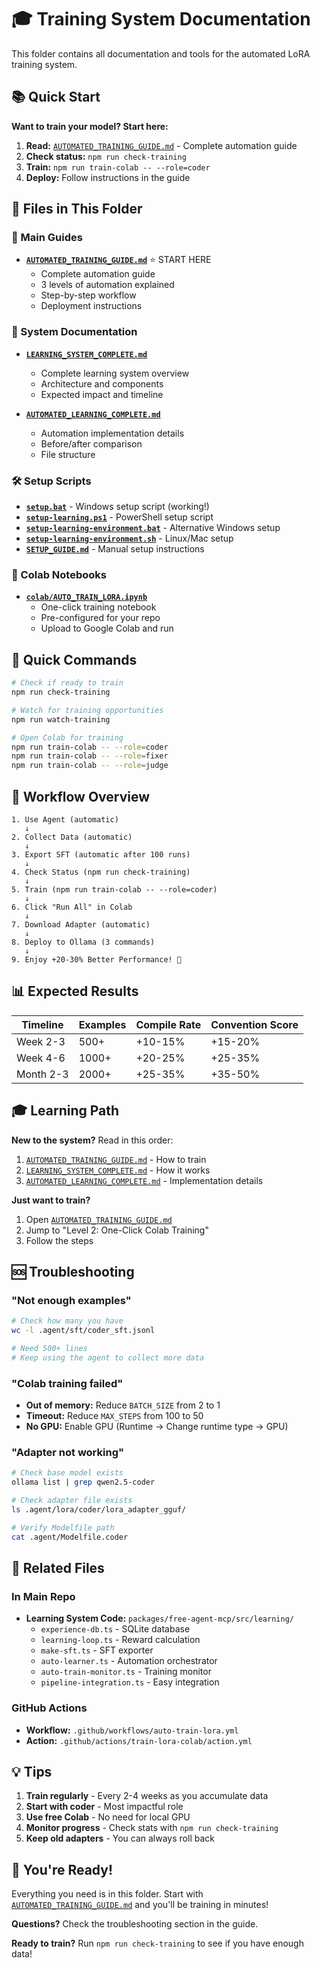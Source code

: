 # 🎓 Training System Documentation

This folder contains all documentation and tools for the automated LoRA training system.

## 📚 Quick Start

**Want to train your model? Start here:**

1. **Read:** [`AUTOMATED_TRAINING_GUIDE.md`](./AUTOMATED_TRAINING_GUIDE.md) - Complete automation guide
2. **Check status:** `npm run check-training`
3. **Train:** `npm run train-colab -- --role=coder`
4. **Deploy:** Follow instructions in the guide

## 📁 Files in This Folder

### 🚀 Main Guides

- **[`AUTOMATED_TRAINING_GUIDE.md`](./AUTOMATED_TRAINING_GUIDE.md)** ⭐ START HERE
  - Complete automation guide
  - 3 levels of automation explained
  - Step-by-step workflow
  - Deployment instructions

### 📖 System Documentation

- **[`LEARNING_SYSTEM_COMPLETE.md`](./LEARNING_SYSTEM_COMPLETE.md)**
  - Complete learning system overview
  - Architecture and components
  - Expected impact and timeline

- **[`AUTOMATED_LEARNING_COMPLETE.md`](./AUTOMATED_LEARNING_COMPLETE.md)**
  - Automation implementation details
  - Before/after comparison
  - File structure

### 🛠️ Setup Scripts

- **[`setup.bat`](./setup.bat)** - Windows setup script (working!)
- **[`setup-learning.ps1`](./setup-learning.ps1)** - PowerShell setup script
- **[`setup-learning-environment.bat`](./setup-learning-environment.bat)** - Alternative Windows setup
- **[`setup-learning-environment.sh`](./setup-learning-environment.sh)** - Linux/Mac setup
- **[`SETUP_GUIDE.md`](./SETUP_GUIDE.md)** - Manual setup instructions

### 📓 Colab Notebooks

- **[`colab/AUTO_TRAIN_LORA.ipynb`](./colab/AUTO_TRAIN_LORA.ipynb)**
  - One-click training notebook
  - Pre-configured for your repo
  - Upload to Google Colab and run

## 🎯 Quick Commands

```bash
# Check if ready to train
npm run check-training

# Watch for training opportunities
npm run watch-training

# Open Colab for training
npm run train-colab -- --role=coder
npm run train-colab -- --role=fixer
npm run train-colab -- --role=judge
```

## 🔄 Workflow Overview

```
1. Use Agent (automatic)
   ↓
2. Collect Data (automatic)
   ↓
3. Export SFT (automatic after 100 runs)
   ↓
4. Check Status (npm run check-training)
   ↓
5. Train (npm run train-colab -- --role=coder)
   ↓
6. Click "Run All" in Colab
   ↓
7. Download Adapter (automatic)
   ↓
8. Deploy to Ollama (3 commands)
   ↓
9. Enjoy +20-30% Better Performance! 🎉
```

## 📊 Expected Results

| Timeline | Examples | Compile Rate | Convention Score |
|----------|----------|--------------|------------------|
| Week 2-3 | 500+ | +10-15% | +15-20% |
| Week 4-6 | 1000+ | +20-25% | +25-35% |
| Month 2-3 | 2000+ | +25-35% | +35-50% |

## 🎓 Learning Path

**New to the system?** Read in this order:

1. [`AUTOMATED_TRAINING_GUIDE.md`](./AUTOMATED_TRAINING_GUIDE.md) - How to train
2. [`LEARNING_SYSTEM_COMPLETE.md`](./LEARNING_SYSTEM_COMPLETE.md) - How it works
3. [`AUTOMATED_LEARNING_COMPLETE.md`](./AUTOMATED_LEARNING_COMPLETE.md) - Implementation details

**Just want to train?** 

1. Open [`AUTOMATED_TRAINING_GUIDE.md`](./AUTOMATED_TRAINING_GUIDE.md)
2. Jump to "Level 2: One-Click Colab Training"
3. Follow the steps

## 🆘 Troubleshooting

### "Not enough examples"

```bash
# Check how many you have
wc -l .agent/sft/coder_sft.jsonl

# Need 500+ lines
# Keep using the agent to collect more data
```

### "Colab training failed"

- **Out of memory:** Reduce `BATCH_SIZE` from 2 to 1
- **Timeout:** Reduce `MAX_STEPS` from 100 to 50
- **No GPU:** Enable GPU (Runtime → Change runtime type → GPU)

### "Adapter not working"

```bash
# Check base model exists
ollama list | grep qwen2.5-coder

# Check adapter file exists
ls .agent/lora/coder/lora_adapter_gguf/

# Verify Modelfile path
cat .agent/Modelfile.coder
```

## 🔗 Related Files

### In Main Repo

- **Learning System Code:** `packages/free-agent-mcp/src/learning/`
  - `experience-db.ts` - SQLite database
  - `learning-loop.ts` - Reward calculation
  - `make-sft.ts` - SFT exporter
  - `auto-learner.ts` - Automation orchestrator
  - `auto-train-monitor.ts` - Training monitor
  - `pipeline-integration.ts` - Easy integration

### GitHub Actions

- **Workflow:** `.github/workflows/auto-train-lora.yml`
- **Action:** `.github/actions/train-lora-colab/action.yml`

## 💡 Tips

1. **Train regularly** - Every 2-4 weeks as you accumulate data
2. **Start with coder** - Most impactful role
3. **Use free Colab** - No need for local GPU
4. **Monitor progress** - Check stats with `npm run check-training`
5. **Keep old adapters** - You can always roll back

## 🎉 You're Ready!

Everything you need is in this folder. Start with [`AUTOMATED_TRAINING_GUIDE.md`](./AUTOMATED_TRAINING_GUIDE.md) and you'll be training in minutes!

**Questions?** Check the troubleshooting section in the guide.

**Ready to train?** Run `npm run check-training` to see if you have enough data!

